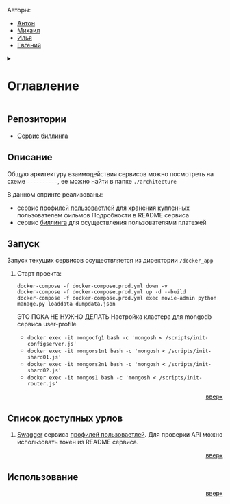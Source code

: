 <a name="readme-top"></a>

Авторы:
 - [Антон](https://github.com/mistandok)
 - [Михаил](https://github.com/Mikhail-Kushnerev)
 - [Илья](https://github.com/Bexram)
 - [Евгений](https://github.com/ME-progr)

<details>
  <summary>
    <h1>Оглавление</h1>
  </summary>
  <ol>
    <li><a href="#репозитории">Репозитории</a></li>
    <li><a href="#описание">Описание</a></li>
    <li><a href="#запуск">Запуск</a></li>
    <li><a href="#список-доступных-урлов">Список доступных урлов</a></li>
    <li><a href="#использование">Использование</a></li>
  </ol>
</details>

## Репозитории
- [Сервис биллинга](https://github.com/mistandok/graduate_work)

## Описание

Общую архитектуру взаимодействия сервисов можно посмотреть на схеме `----------`, ее можно найти в папке `./architecture`

В данном спринте реализованы:
- сервис [профилей пользоваетлей](https://github.com/mistandok/graduate_work/tree/main/user-profile) для хранения купленных пользователем фильмов
  Подробности в README сервиса
- сервис [биллинга](https://github.com/mistandok/graduate_work/tree/main/billing) для осуществления пользователями платежей


## Запуск

Запуск текущих сервисов осуществляется из директории `/docker_app`

1) Старт проекта:

    ```docker
    docker-compose -f docker-compose.prod.yml down -v
    docker-compose -f docker-compose.prod.yml up -d --build
    docker-compose -f docker-compose.prod.yml exec movie-admin python manage.py loaddata dumpdata.json
    ```
   
    ЭТО ПОКА НЕ НУЖНО ДЕЛАТЬ
    Настройка кластера для mongodb сервиса user-profile
   - ```docker exec -it mongocfg1 bash -c 'mongosh < /scripts/init-configserver.js'```
   - ```docker exec -it mongors1n1 bash -c 'mongosh < /scripts/init-shard01.js'```
   - ```docker exec -it mongors2n1 bash -c 'mongosh < /scripts/init-shard02.js'```
   - ```docker exec -it mongos1 bash -c 'mongosh < /scripts/init-router.js'```

<p align="right"><a href="#readme-top">вверх</a></p>

## Список доступных урлов

  1) [Swagger](http://127.0.0.1/api/openapi) сервиса [профилей пользоваетлей](https://github.com/mistandok/graduate_work/tree/main/user-profile). Для проверки API можно использовать токен из README сервиса.

<p align="right"><a href="#readme-top">вверх</a></p>

## Использование

<p align="right"><a href="#readme-top">вверх</a></p>
